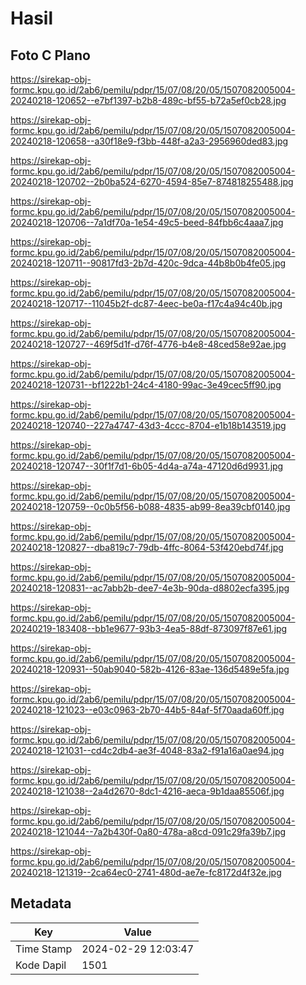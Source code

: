 # Hasil

## Foto C Plano

https://sirekap-obj-formc.kpu.go.id/2ab6/pemilu/pdpr/15/07/08/20/05/1507082005004-20240218-120652--e7bf1397-b2b8-489c-bf55-b72a5ef0cb28.jpg

https://sirekap-obj-formc.kpu.go.id/2ab6/pemilu/pdpr/15/07/08/20/05/1507082005004-20240218-120658--a30f18e9-f3bb-448f-a2a3-2956960ded83.jpg

https://sirekap-obj-formc.kpu.go.id/2ab6/pemilu/pdpr/15/07/08/20/05/1507082005004-20240218-120702--2b0ba524-6270-4594-85e7-874818255488.jpg

https://sirekap-obj-formc.kpu.go.id/2ab6/pemilu/pdpr/15/07/08/20/05/1507082005004-20240218-120706--7a1df70a-1e54-49c5-beed-84fbb6c4aaa7.jpg

https://sirekap-obj-formc.kpu.go.id/2ab6/pemilu/pdpr/15/07/08/20/05/1507082005004-20240218-120711--90817fd3-2b7d-420c-9dca-44b8b0b4fe05.jpg

https://sirekap-obj-formc.kpu.go.id/2ab6/pemilu/pdpr/15/07/08/20/05/1507082005004-20240218-120717--11045b2f-dc87-4eec-be0a-f17c4a94c40b.jpg

https://sirekap-obj-formc.kpu.go.id/2ab6/pemilu/pdpr/15/07/08/20/05/1507082005004-20240218-120727--469f5d1f-d76f-4776-b4e8-48ced58e92ae.jpg

https://sirekap-obj-formc.kpu.go.id/2ab6/pemilu/pdpr/15/07/08/20/05/1507082005004-20240218-120731--bf1222b1-24c4-4180-99ac-3e49cec5ff90.jpg

https://sirekap-obj-formc.kpu.go.id/2ab6/pemilu/pdpr/15/07/08/20/05/1507082005004-20240218-120740--227a4747-43d3-4ccc-8704-e1b18b143519.jpg

https://sirekap-obj-formc.kpu.go.id/2ab6/pemilu/pdpr/15/07/08/20/05/1507082005004-20240218-120747--30f1f7d1-6b05-4d4a-a74a-47120d6d9931.jpg

https://sirekap-obj-formc.kpu.go.id/2ab6/pemilu/pdpr/15/07/08/20/05/1507082005004-20240218-120759--0c0b5f56-b088-4835-ab99-8ea39cbf0140.jpg

https://sirekap-obj-formc.kpu.go.id/2ab6/pemilu/pdpr/15/07/08/20/05/1507082005004-20240218-120827--dba819c7-79db-4ffc-8064-53f420ebd74f.jpg

https://sirekap-obj-formc.kpu.go.id/2ab6/pemilu/pdpr/15/07/08/20/05/1507082005004-20240218-120831--ac7abb2b-dee7-4e3b-90da-d8802ecfa395.jpg

https://sirekap-obj-formc.kpu.go.id/2ab6/pemilu/pdpr/15/07/08/20/05/1507082005004-20240219-183408--bb1e9677-93b3-4ea5-88df-873097f87e61.jpg

https://sirekap-obj-formc.kpu.go.id/2ab6/pemilu/pdpr/15/07/08/20/05/1507082005004-20240218-120931--50ab9040-582b-4126-83ae-136d5489e5fa.jpg

https://sirekap-obj-formc.kpu.go.id/2ab6/pemilu/pdpr/15/07/08/20/05/1507082005004-20240218-121023--e03c0963-2b70-44b5-84af-5f70aada60ff.jpg

https://sirekap-obj-formc.kpu.go.id/2ab6/pemilu/pdpr/15/07/08/20/05/1507082005004-20240218-121031--cd4c2db4-ae3f-4048-83a2-f91a16a0ae94.jpg

https://sirekap-obj-formc.kpu.go.id/2ab6/pemilu/pdpr/15/07/08/20/05/1507082005004-20240218-121038--2a4d2670-8dc1-4216-aeca-9b1daa85506f.jpg

https://sirekap-obj-formc.kpu.go.id/2ab6/pemilu/pdpr/15/07/08/20/05/1507082005004-20240218-121044--7a2b430f-0a80-478a-a8cd-091c29fa39b7.jpg

https://sirekap-obj-formc.kpu.go.id/2ab6/pemilu/pdpr/15/07/08/20/05/1507082005004-20240218-121319--2ca64ec0-2741-480d-ae7e-fc8172d4f32e.jpg


## Metadata

| Key        | Value               |
| ---------- | ------------------- |
| Time Stamp | 2024-02-29 12:03:47 |
| Kode Dapil | 1501                |



